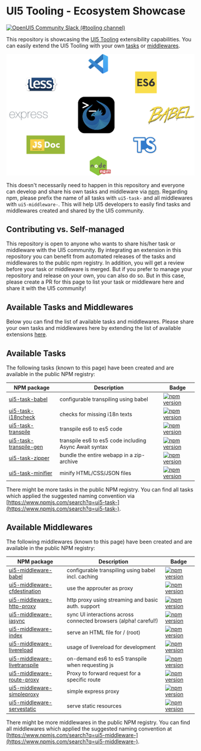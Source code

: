 # UI5 Tooling - Ecosystem Showcase

[![OpenUI5 Community Slack (#tooling channel)](https://img.shields.io/badge/slack-join-44cc11.svg)](https://join-ui5-slack.herokuapp.com)

This repository is showcasing the [UI5 Tooling](https://sap.github.io/ui5-tooling/) extensibility capabilities. You can easily extend the UI5 Tooling with your own [tasks](https://sap.github.io/ui5-tooling/pages/extensibility/CustomTasks/) or [middlewares](https://sap.github.io/ui5-tooling/pages/extensibility/CustomServerMiddleware/).

![UI5 Tooling Ecosystem](ui5eco.jpg "UI5 Tooling Ecosystem")

This doesn't necessarily need to happen in this repository and everyone can develop and share his own tasks and middleware via [npm](https://www.npmjs.com/). Regarding npm, please prefix the name of all tasks with `ui5-task-` and all middlewares with `ui5-middleware-`. This will help UI5 developers to easily find tasks and middlewares created and shared by the UI5 community.

## Contributing vs. Self-managed

This repository is open to anyone who wants to share his/her task or middleware with the UI5 community. By integrating an extension in this repository you can benefit from automated releases of the tasks and middlewares to the public npm registry. In addition, you will get a review before your task or middleware is merged. But if you prefer to manage your repository and release on your own, you can also do so. But in this case, please create a PR for this page to list your task or middleware here and share it with the UI5 community!

## Available Tasks and Middlewares

Below you can find the list of available tasks and middlewares. Please share your own tasks and middlewares here by extending the list of available extensions [here](https://github.com/petermuessig/ui5-ecosystem-showcase/edit/master/docs/index.md).

## Available Tasks

The following tasks (known to this page) have been created and are available in the public NPM registry:

| NPM package | Description | Badge |
| ----------- | ----------- | ----- |
| [ui5-task-babel](https://github.com/pwasem/ui5-task-babel#readme) | configurable transpiling using babel | [![npm version](https://badge.fury.io/js/ui5-task-babel.svg)](https://badge.fury.io/js/ui5-task-babel) |
| [ui5-task-i18ncheck](https://www.npmjs.com/package/ui5-task-i18ncheck) | checks for missing i18n texts | [![npm version](https://badge.fury.io/js/ui5-task-i18ncheck.svg)](https://badge.fury.io/js/ui5-task-i18ncheck) |
| [ui5-task-transpile](https://www.npmjs.com/package/ui5-task-transpile) | transpile es6 to es5 code | [![npm version](https://badge.fury.io/js/ui5-task-transpile.svg)](https://badge.fury.io/js/ui5-task-transpile) |
| [ui5-task-transpile-gen](https://www.npmjs.com/package/ui5-task-transpile-gen) | transpile es6 to es5 code including Async Await syntax | [![npm version](https://badge.fury.io/js/ui5-task-transpile-gen.svg)](https://badge.fury.io/js/ui5-task-transpile-gen) |
| [ui5-task-zipper](https://www.npmjs.com/package/ui5-task-zipper) | bundle the entire webapp in a zip-archive | [![npm version](https://badge.fury.io/js/ui5-task-zipper.svg)](https://badge.fury.io/js/ui5-task-zipper) |
| [ui5-task-minifier](https://github.com/mauriciolauffer/ui5-task-minifier) | minify HTML/CSS/JSON files | [![npm version](https://badge.fury.io/js/ui5-task-minifier.svg)](https://badge.fury.io/js/ui5-task-minifier) |

There might be more tasks in the public NPM registry. You can find all tasks which applied the suggested naming convention via [https://www.npmjs.com/search?q=ui5-task-](https://www.npmjs.com/search?q=ui5-task-).

## Available Middlewares

The following middlewares (known to this page) have been created and are available in the public NPM registry:

| NPM package | Description | Badge |
| ----------- | ----------- | ----- |
| [ui5-middleware-babel](https://github.com/pwasem/ui5-middleware-babel#readme) | configurable transpiling using babel incl. caching | [![npm version](https://badge.fury.io/js/ui5-middleware-babel.svg)](https://badge.fury.io/js/ui5-middleware-babel) |
| [ui5-middleware-cfdestination](https://www.npmjs.com/package/ui5-middleware-cfdestination) | use the approuter as proxy | [![npm version](https://badge.fury.io/js/ui5-middleware-cfdestination.svg)](https://badge.fury.io/js/ui5-middleware-cfdestination) |
| [ui5-middleware-http-proxy](https://github.com/pwasem/ui5-middleware-http-proxy#readme) | http proxy using streaming and basic auth. support | [![npm version](https://badge.fury.io/js/ui5-middleware-http-proxy.svg)](https://badge.fury.io/js/ui5-middleware-http-proxy) |
| [ui5-middleware-iasync](https://www.npmjs.com/package/ui5-middleware-iasync) | sync UI interactions across connected browsers (alpha! careful!) | [![npm version](https://badge.fury.io/js/ui5-middleware-iasync.svg)](https://badge.fury.io/js/ui5-middleware-iasync) |
| [ui5-middleware-index](packages/ui5-middleware-index/README.md) | serve an HTML file for / (root) | [![npm version](https://badge.fury.io/js/ui5-middleware-index.svg)](https://badge.fury.io/js/ui5-middleware-index) |
| [ui5-middleware-livereload](https://www.npmjs.com/package/ui5-middleware-livereload) | usage of livereload for development | [![npm version](https://badge.fury.io/js/ui5-middleware-livereload.svg)](https://badge.fury.io/js/ui5-middleware-livereload) |
| [ui5-middleware-livetranspile](https://www.npmjs.com/package/ui5-middleware-livetranspile) | on-demand es6 to es5 transpile when requesting js | [![npm version](https://badge.fury.io/js/ui5-middleware-livetranspile.svg)](https://badge.fury.io/js/ui5-middleware-livetranspile) |
| [ui5-middleware-route-proxy](https://www.npmjs.com/package/ui5-middleware-route-proxy) | Proxy to forward request for a specific route | [![npm version](https://badge.fury.io/js/ui5-middleware-route-proxy.svg)](https://badge.fury.io/js/ui5-middleware-route-proxy) |
| [ui5-middleware-simpleproxy](https://www.npmjs.com/package/ui5-middleware-simpleproxy) | simple express proxy | [![npm version](https://badge.fury.io/js/ui5-middleware-simpleproxy.svg)](https://badge.fury.io/js/ui5-middleware-simpleproxy) |
| [ui5-middleware-servestatic](https://www.npmjs.com/package/ui5-middleware-servestatic) | serve static resources | [![npm version](https://badge.fury.io/js/ui5-middleware-servestatic.svg)](https://badge.fury.io/js/ui5-middleware-servestatic) |

There might be more middlewares in the public NPM registry. You can find all middlewares which applied the suggested naming convention at [https://www.npmjs.com/search?q=ui5-middleware-](https://www.npmjs.com/search?q=ui5-middleware-).
